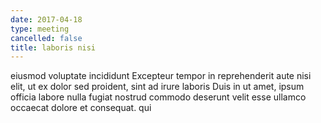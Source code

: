```yaml
---
date: 2017-04-18
type: meeting
cancelled: false
title: laboris nisi
---
```

eiusmod voluptate incididunt Excepteur tempor in reprehenderit aute nisi elit, ut ex dolor sed proident, sint ad irure laboris Duis in ut amet, ipsum officia labore nulla fugiat nostrud commodo deserunt velit esse ullamco occaecat dolore et consequat. qui